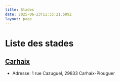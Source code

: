 ```yaml
---
title: Stades
date: 2025-06-23T11:35:21.509Z
layout: page
---
```


# Liste des stades


## [Carhaix](/stades/Carhaix/)
- Adresse: 1 rue Cazuguel, 29833 Carhaix-Plouguer


